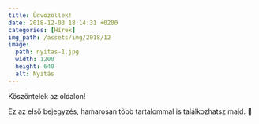 ```yaml
---
title: Üdvözöllek!
date: 2018-12-03 18:14:31 +0200
categories: [Hírek]
img_path: /assets/img/2018/12
image:
  path: nyitas-1.jpg
  width: 1200
  height: 640
  alt: Nyitás
---
```


Köszöntelek az oldalon!

Ez az első bejegyzés, hamarosan több tartalommal is találkozhatsz majd. 🙂